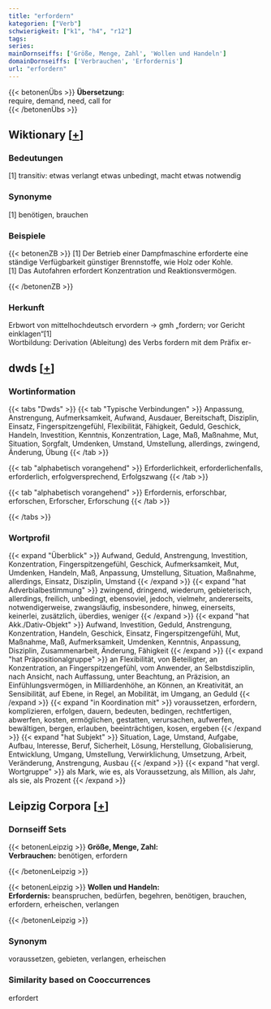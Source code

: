 ```yaml
---
title: "erfordern"
kategorien: ["Verb"]
schwierigkeit: ["k1", "h4", "r12"]
tags:
series:
mainDornseiffs: ['Größe, Menge, Zahl', 'Wollen und Handeln']
domainDornseiffs: ['Verbrauchen', 'Erfordernis']
url: "erfordern"
---
```


{{< betonenÜbs >}}
**Übersetzung:**  
require, demand, need, call for  
{{< /betonenÜbs >}}

## Wiktionary [[+](https://de.wiktionary.org/wiki/erfordern)]

### Bedeutungen
[1] transitiv: etwas verlangt etwas unbedingt, macht etwas notwendig  

### Synonyme
[1] benötigen, brauchen  

### Beispiele
{{< betonenZB >}}
[1] Der Betrieb einer Dampfmaschine erforderte eine ständige Verfügbarkeit günstiger Brennstoffe, wie Holz oder Kohle.  
[1] Das Autofahren erfordert Konzentration und Reaktionsvermögen.  

{{< /betonenZB >}}
### Herkunft
Erbwort von mittelhochdeutsch ervordern → gmh „fordern; vor Gericht einklagen“[1]  
Wortbildung: Derivation (Ableitung) des Verbs fordern mit dem Präfix er-  



## dwds [[+](https://www.dwds.de/wb/erfordern)]

### Wortinformation
{{< tabs "Dwds" >}}
{{< tab "Typische Verbindungen" >}}
Anpassung, Anstrengung, Aufmerksamkeit, Aufwand, Ausdauer, Bereitschaft, Disziplin, Einsatz, Fingerspitzengefühl, Flexibilität, Fähigkeit, Geduld, Geschick, Handeln, Investition, Kenntnis, Konzentration, Lage, Maß, Maßnahme, Mut, Situation, Sorgfalt, Umdenken, Umstand, Umstellung, allerdings, zwingend, Änderung, Übung
{{< /tab >}}

{{< tab "alphabetisch vorangehend" >}}
Erforderlichkeit, erforderlichenfalls, erforderlich, erfolgversprechend, Erfolgszwang
{{< /tab >}}

{{< tab "alphabetisch vorangehend" >}}
Erfordernis, erforschbar, erforschen, Erforscher, Erforschung
{{< /tab >}}

{{< /tabs >}}

### Wortprofil
{{< expand "Überblick" >}} Aufwand, Geduld, Anstrengung, Investition, Konzentration, Fingerspitzengefühl, Geschick, Aufmerksamkeit, Mut, Umdenken, Handeln, Maß, Anpassung, Umstellung, Situation, Maßnahme, allerdings, Einsatz, Disziplin, Umstand {{< /expand >}}
{{< expand "hat Adverbialbestimmung" >}} zwingend, dringend, wiederum, gebieterisch, allerdings, freilich, unbedingt, ebensoviel, jedoch, vielmehr, andererseits, notwendigerweise, zwangsläufig, insbesondere, hinweg, einerseits, keinerlei, zusätzlich, überdies, weniger {{< /expand >}}
{{< expand "hat Akk./Dativ-Objekt" >}} Aufwand, Investition, Geduld, Anstrengung, Konzentration, Handeln, Geschick, Einsatz, Fingerspitzengefühl, Mut, Maßnahme, Maß, Aufmerksamkeit, Umdenken, Kenntnis, Anpassung, Disziplin, Zusammenarbeit, Änderung, Fähigkeit {{< /expand >}}
{{< expand "hat Präpositionalgruppe" >}} an Flexibilität, von Beteiligter, an Konzentration, an Fingerspitzengefühl, vom Anwender, an Selbstdisziplin, nach Ansicht, nach Auffassung, unter Beachtung, an Präzision, an Einfühlungsvermögen, in Milliardenhöhe, an Können, an Kreativität, an Sensibilität, auf Ebene, in Regel, an Mobilität, im Umgang, an Geduld {{< /expand >}}
{{< expand "in Koordination mit" >}} voraussetzen, erfordern, komplizieren, erfolgen, dauern, bedeuten, bedingen, rechtfertigen, abwerfen, kosten, ermöglichen, gestatten, verursachen, aufwerfen, bewältigen, bergen, erlauben, beeinträchtigen, kosen, ergeben {{< /expand >}}
{{< expand "hat Subjekt" >}} Situation, Lage, Umstand, Aufgabe, Aufbau, Interesse, Beruf, Sicherheit, Lösung, Herstellung, Globalisierung, Entwicklung, Umgang, Umstellung, Verwirklichung, Umsetzung, Arbeit, Veränderung, Anstrengung, Ausbau {{< /expand >}}
{{< expand "hat vergl. Wortgruppe" >}} als Mark, wie es, als Voraussetzung, als Million, als Jahr, als sie, als Prozent {{< /expand >}}

## Leipzig Corpora [[+](https://corpora.uni-leipzig.de/en/res?word=erfordern&corpusId=deu_newscrawl-public_2018)]

### Dornseiff Sets
{{< betonenLeipzig >}}
**Größe, Menge, Zahl:**  
**Verbrauchen:** benötigen, erfordern  

{{< /betonenLeipzig >}}


{{< betonenLeipzig >}}
**Wollen und Handeln:**  
**Erfordernis:** beanspruchen, bedürfen, begehren, benötigen, brauchen, erfordern, erheischen, verlangen  

{{< /betonenLeipzig >}}

### Synonym
voraussetzen, gebieten, verlangen, erheischen


### Similarity based on Cooccurrences
erfordert

